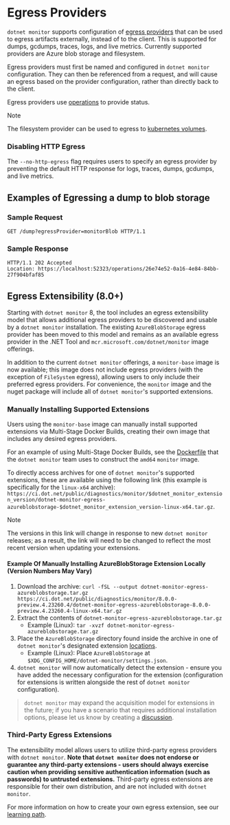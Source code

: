 # Egress Providers

`dotnet monitor` supports configuration of [egress providers](./configuration/egress-configuration.md) that can be used to egress artifacts externally, instead of to the client. This is supported for dumps, gcdumps, traces, logs, and live metrics. Currently supported providers are Azure blob storage and filesystem.

Egress providers must first be named and configured in `dotnet monitor` configuration. They can then be referenced from a request, and will cause an egress based on the provider configuration, rather than directly back to the client.

Egress providers use [operations](./api/operations.md) to provide status.

> [!NOTE]
> The filesystem provider can be used to egress to [kubernetes volumes](https://kubernetes.io/docs/concepts/storage/volumes/).

### Disabling HTTP Egress

The `--no-http-egress` flag requires users to specify an egress provider by preventing the default HTTP response for logs, traces, dumps, gcdumps, and live metrics.

## Examples of Egressing a dump to blob storage

### Sample Request
```http
GET /dump?egressProvider=monitorBlob HTTP/1.1
```

### Sample Response
```http
HTTP/1.1 202 Accepted
Location: https://localhost:52323/operations/26e74e52-0a16-4e84-84bb-27f904bfaf85
```

## Egress Extensibility (8.0+)

Starting with `dotnet monitor` 8, the tool includes an egress extensibility model that allows additional egress providers to be discovered and usable by a `dotnet monitor` installation. The existing `AzureBlobStorage` egress provider has been moved to this model and remains as an available egress provider in the .NET Tool and `mcr.microsoft.com/dotnet/monitor` image offerings.

In addition to the current `dotnet monitor` offerings, a `monitor-base` image is now available; this image does not include egress providers (with the exception of `FileSystem` egress), allowing users to only include their preferred egress providers. For convenience, the `monitor` image and the nuget package will include all of `dotnet monitor`'s supported extensions.

### Manually Installing Supported Extensions

Users using the `monitor-base` image can manually install supported extensions via Multi-Stage Docker Builds, creating their own image that includes any desired egress providers.

For an example of using Multi-Stage Docker Builds, see the [Dockerfile](https://github.com/dotnet/dotnet-docker/blob/nightly/src/monitor/8.0/ubuntu-chiseled/amd64/Dockerfile) that the `dotnet monitor` team uses to construct the `amd64` `monitor` image.

To directly access archives for one of `dotnet monitor`'s supported extensions, these are available using the following link (this example is specifically for the `linux-x64` archive): `https://ci.dot.net/public/diagnostics/monitor/$dotnet_monitor_extension_version/dotnet-monitor-egress-azureblobstorage-$dotnet_monitor_extension_version-linux-x64.tar.gz`.
> [!NOTE]
> The versions in this link will change in response to new `dotnet monitor` releases; as a result, the link will need to be changed to reflect the most recent version when updating your extensions.

#### Example Of Manually Installing AzureBlobStorage Extension Locally (Version Numbers May Vary)

1. Download the archive: `curl -fSL --output dotnet-monitor-egress-azureblobstorage.tar.gz https://ci.dot.net/public/diagnostics/monitor/8.0.0-preview.4.23260.4/dotnet-monitor-egress-azureblobstorage-8.0.0-preview.4.23260.4-linux-x64.tar.gz`
2. Extract the contents of `dotnet-monitor-egress-azureblobstorage.tar.gz`
   * Example (Linux): `tar -xvzf dotnet-monitor-egress-azureblobstorage.tar.gz`
4. Place the `AzureBlobStorage` directory found inside the archive in one of `dotnet monitor`'s designated extension [locations](./learningPath/egress.md#well-known-egress-provider-locations).
   * Example (Linux): Place `AzureBlobStorage` at `$XDG_CONFIG_HOME/dotnet-monitor/settings.json`.
5. `dotnet monitor` will now automatically detect the extension - ensure you have added the necessary configuration for the extension (configuration for extensions is written alongside the rest of `dotnet monitor` configuration).

> `dotnet monitor` may expand the acquisition model for extensions in the future; if you have a scenario that requires additional installation options, please let us know by creating a [discussion](https://github.com/dotnet/dotnet-monitor/discussions).

### Third-Party Egress Extensions

The extensibility model allows users to utilize third-party egress providers with `dotnet monitor`. **Note that `dotnet monitor` does not endorse or guarantee any third-party extensions - users should always exercise caution when providing sensitive authentication information (such as passwords) to untrusted extensions.** Third-party egress extensions are responsible for their own distribution, and are not included with `dotnet monitor`.

For more information on how to create your own egress extension, see our [learning path](../documentation/learningPath/).
